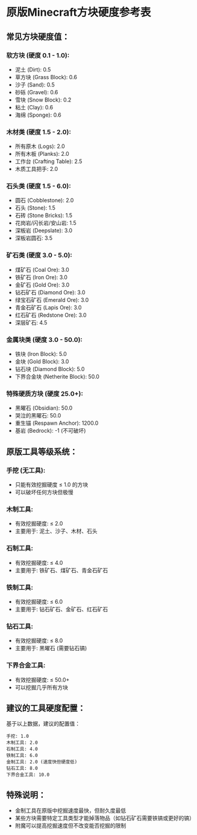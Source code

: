 # 原版Minecraft方块硬度参考表

## 常见方块硬度值：

### 软方块 (硬度 0.1 - 1.0):
- 泥土 (Dirt): 0.5
- 草方块 (Grass Block): 0.6
- 沙子 (Sand): 0.5
- 砂砾 (Gravel): 0.6
- 雪块 (Snow Block): 0.2
- 粘土 (Clay): 0.6
- 海绵 (Sponge): 0.6

### 木材类 (硬度 1.5 - 2.0):
- 所有原木 (Logs): 2.0
- 所有木板 (Planks): 2.0
- 工作台 (Crafting Table): 2.5
- 木质工具把手: 2.0

### 石头类 (硬度 1.5 - 6.0):
- 圆石 (Cobblestone): 2.0
- 石头 (Stone): 1.5
- 石砖 (Stone Bricks): 1.5
- 花岗岩/闪长岩/安山岩: 1.5
- 深板岩 (Deepslate): 3.0
- 深板岩圆石: 3.5

### 矿石类 (硬度 3.0 - 5.0):
- 煤矿石 (Coal Ore): 3.0
- 铁矿石 (Iron Ore): 3.0
- 金矿石 (Gold Ore): 3.0
- 钻石矿石 (Diamond Ore): 3.0
- 绿宝石矿石 (Emerald Ore): 3.0
- 青金石矿石 (Lapis Ore): 3.0
- 红石矿石 (Redstone Ore): 3.0
- 深层矿石: 4.5

### 金属块类 (硬度 3.0 - 50.0):
- 铁块 (Iron Block): 5.0
- 金块 (Gold Block): 3.0
- 钻石块 (Diamond Block): 5.0
- 下界合金块 (Netherite Block): 50.0

### 特殊硬质方块 (硬度 25.0+):
- 黑曜石 (Obsidian): 50.0
- 哭泣的黑曜石: 50.0
- 重生锚 (Respawn Anchor): 1200.0
- 基岩 (Bedrock): -1 (不可破坏)

## 原版工具等级系统：

### 手挖 (无工具):
- 只能有效挖掘硬度 ≤ 1.0 的方块
- 可以破坏任何方块但极慢

### 木制工具:
- 有效挖掘硬度: ≤ 2.0
- 主要用于: 泥土、沙子、木材、石头

### 石制工具:
- 有效挖掘硬度: ≤ 4.0  
- 主要用于: 铁矿石、煤矿石、青金石矿石

### 铁制工具:
- 有效挖掘硬度: ≤ 6.0
- 主要用于: 钻石矿石、金矿石、红石矿石

### 钻石工具:
- 有效挖掘硬度: ≤ 8.0
- 主要用于: 黑曜石 (需要钻石镐)

### 下界合金工具:
- 有效挖掘硬度: ≤ 50.0+
- 可以挖掘几乎所有方块

## 建议的工具硬度配置：

基于以上数据，建议的配置值：

```
手挖: 1.0
木制工具: 2.0
石制工具: 4.0
铁制工具: 6.0
金制工具: 2.0 (速度快但硬度低)
钻石工具: 8.0
下界合金工具: 10.0
```

## 特殊说明：
- 金制工具在原版中挖掘速度最快，但耐久度最低
- 某些方块需要特定工具类型才能掉落物品（如钻石矿石需要铁镐或更好的镐）
- 附魔可以提高挖掘速度但不改变能否挖掘的限制
